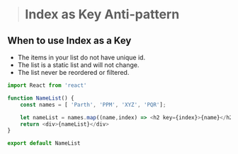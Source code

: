 >#  Index as Key Anti-pattern

## When to use Index as a Key
- The items in your list do not have unique id.
- The list is a static list and will not change.
- The list never be reordered or filtered.

```js
import React from 'react'

function NameList() {
    const names = [ 'Parth', 'PPM', 'XYZ', 'PQR'];

    let nameList = names.map((name,index) => <h2 key={index}>{name}</h2>)
    return <div>{nameList}</div>
}

export default NameList
```
  